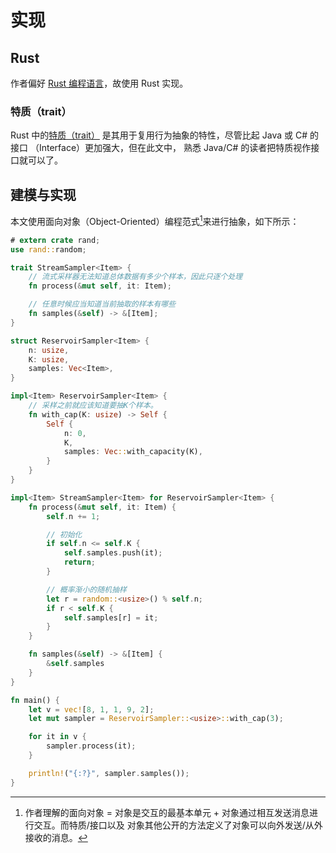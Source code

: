 # 实现
## Rust
作者偏好 [Rust 编程语言](https://kaisery.gitbooks.io/trpl-zh-cn/)，故使用 Rust 实现。

### 特质（trait）
Rust 中的[特质（trait）](https://kaisery.gitbooks.io/trpl-zh-cn/ch10-02-traits.html)
是其用于复用行为抽象的特性，尽管比起 Java 或 C# 的接口 （Interface）更加强大，但在此文中，
熟悉 Java/C# 的读者把特质视作接口就可以了。

## 建模与实现
本文使用面向对象（Object-Oriented）编程范式[^1]来进行抽象，如下所示：

```rust
# extern crate rand;
use rand::random;

trait StreamSampler<Item> {
    // 流式采样器无法知道总体数据有多少个样本，因此只逐个处理
    fn process(&mut self, it: Item);

    // 任意时候应当知道当前抽取的样本有哪些
    fn samples(&self) -> &[Item];
}

struct ReservoirSampler<Item> {
    n: usize,
    K: usize,
    samples: Vec<Item>,
}

impl<Item> ReservoirSampler<Item> {
    // 采样之前就应该知道要抽K个样本。
    fn with_cap(K: usize) -> Self {
        Self {
            n: 0,
            K,
            samples: Vec::with_capacity(K),
        }
    }
}

impl<Item> StreamSampler<Item> for ReservoirSampler<Item> {
    fn process(&mut self, it: Item) {
        self.n += 1;

        // 初始化
        if self.n <= self.K {
            self.samples.push(it);
            return;
        }

        // 概率渐小的随机抽样
        let r = random::<usize>() % self.n;
        if r < self.K {
            self.samples[r] = it;
        }
    }

    fn samples(&self) -> &[Item] {
        &self.samples
    }
}

fn main() {
    let v = vec![8, 1, 1, 9, 2];
    let mut sampler = ReservoirSampler::<usize>::with_cap(3);

    for it in v {
        sampler.process(it);
    }

    println!("{:?}", sampler.samples());
}
```


[^1]: 作者理解的面向对象 = 对象是交互的最基本单元 + 对象通过相互发送消息进行交互。而特质/接口以及
对象其他公开的方法定义了对象可以向外发送/从外接收的消息。
